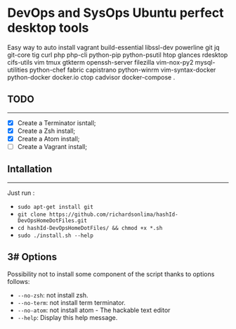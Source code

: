 # DevOps and SysOps Ubuntu perfect desktop tools

Easy way to auto install vagrant build-essential libssl-dev powerline git jq git-core tig curl php php-cli python-pip python-psutil htop glances rdesktop cifs-utils vim tmux gtkterm openssh-server filezilla vim-nox-py2 mysql-utilities python-chef fabric capistrano python-winrm vim-syntax-docker python-docker docker.io ctop cadvisor docker-compose . 

## TODO
-----------
- [x] Create a Terminator isntall;
- [x] Create a Zsh install;
- [x] Create a Atom install;
- [ ] Create a Vagrant install;

## Intallation
-----------
Just run :
* `sudo apt-get install git`
* `git clone https://github.com/richardsonlima/hashId-DevOpsHomeDotFiles.git `
* `cd hashId-DevOpsHomeDotFiles/ && chmod +x *.sh`
* `sudo ./install.sh --help`

3# Options
-------

Possibility not to install some component of the script thanks to options follows:

* `--no-zsh`: not install zsh.
* `--no-term`: not install term terminator.
* `--no-atom`: not install atom - The hackable text editor
* `--help`: Display this help message.
